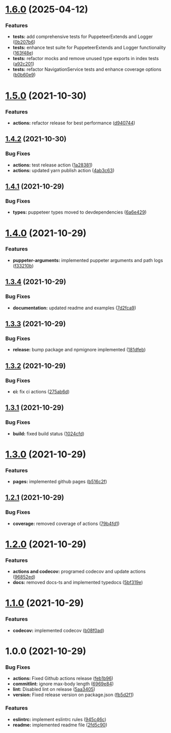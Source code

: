 # [1.6.0](https://github.com/devalexanderdaza/puppeteer-extends/compare/v1.5.0...v1.6.0) (2025-04-12)


### Features

* **tests:** add comprehensive tests for PuppeteerExtends and Logger ([0b207b6](https://github.com/devalexanderdaza/puppeteer-extends/commit/0b207b6d8e4f4ae8556e2e6258115b39083ace73))
* **tests:** enhance test suite for PuppeteerExtends and Logger functionality ([163f48e](https://github.com/devalexanderdaza/puppeteer-extends/commit/163f48e9ea9912042e4b5b911a547f592a12ec95))
* **tests:** refactor mocks and remove unused type exports in index tests ([a92c201](https://github.com/devalexanderdaza/puppeteer-extends/commit/a92c20136c9cf6c83e4f9e07666a1327c78a086d))
* **tests:** refactor NavigationService tests and enhance coverage options ([b0b60e9](https://github.com/devalexanderdaza/puppeteer-extends/commit/b0b60e9f422b450b63e355c0fd98d60fae873af3))

# [1.5.0](https://github.com/devalexanderdaza/puppeteer-extends/compare/v1.4.2...v1.5.0) (2021-10-30)


### Features

* **actions:** refactor release for best performance ([d940744](https://github.com/devalexanderdaza/puppeteer-extends/commit/d9407449f6759d98b5ce6714614b6f69c7c46666))

## [1.4.2](https://github.com/devalexanderdaza/puppeteer-extends/compare/v1.4.1...v1.4.2) (2021-10-30)

### Bug Fixes

- **actions:** test release action ([1a28381](https://github.com/devalexanderdaza/puppeteer-extends/commit/1a28381ea3ddc87e8228702955a7c34259ffbd98))
- **actions:** updated yarn publish action ([4ab3c63](https://github.com/devalexanderdaza/puppeteer-extends/commit/4ab3c6309b919629a060c5d1b87b352059dacb44))

## [1.4.1](https://github.com/devalexanderdaza/puppeteer-extends/compare/v1.4.0...v1.4.1) (2021-10-29)

### Bug Fixes

- **types:** puppeteer types moved to devdependencies ([6a6e429](https://github.com/devalexanderdaza/puppeteer-extends/commit/6a6e429e08b0190c6fa25df30e6e81a1efedb4e8))

# [1.4.0](https://github.com/devalexanderdaza/puppeteer-extends/compare/v1.3.4...v1.4.0) (2021-10-29)

### Features

- **puppeter-arguments:** implemented puppeter arguments and path logs ([f33210b](https://github.com/devalexanderdaza/puppeteer-extends/commit/f33210bf67f1a4dedc9f49604ddd6418e5068c8c))

## [1.3.4](https://github.com/devalexanderdaza/puppeteer-extends/compare/v1.3.3...v1.3.4) (2021-10-29)

### Bug Fixes

- **documentation:** updated readme and examples ([7d2fca9](https://github.com/devalexanderdaza/puppeteer-extends/commit/7d2fca94c421b217502ec282f41bc22d77f581a9))

## [1.3.3](https://github.com/devalexanderdaza/puppeteer-extends/compare/v1.3.2...v1.3.3) (2021-10-29)

### Bug Fixes

- **release:** bump package and npmignore implemented ([181dfeb](https://github.com/devalexanderdaza/puppeteer-extends/commit/181dfeb5bd90cf4ecadc7a00c9d3d3f75721d5d0))

## [1.3.2](https://github.com/devalexanderdaza/puppeteer-extends/compare/v1.3.1...v1.3.2) (2021-10-29)

### Bug Fixes

- **ci:** fix ci actions ([275ab6d](https://github.com/devalexanderdaza/puppeteer-extends/commit/275ab6dc2d3a06a825bf0afe9434f6a66659be8f))

## [1.3.1](https://github.com/devalexanderdaza/puppeteer-extends/compare/v1.3.0...v1.3.1) (2021-10-29)

### Bug Fixes

- **build:** fixed build status ([1024cfd](https://github.com/devalexanderdaza/puppeteer-extends/commit/1024cfde526568b619b51721108b8695a9b72a83))

# [1.3.0](https://github.com/devalexanderdaza/puppeteer-extends/compare/v1.2.1...v1.3.0) (2021-10-29)

### Features

- **pages:** implemented github pages ([b516c2f](https://github.com/devalexanderdaza/puppeteer-extends/commit/b516c2f4679d1044f2f0f72560ddc732067734f1))

## [1.2.1](https://github.com/devalexanderdaza/puppeteer-extends/compare/v1.2.0...v1.2.1) (2021-10-29)

### Bug Fixes

- **coverage:** removed coverage of actions ([79b4fd1](https://github.com/devalexanderdaza/puppeteer-extends/commit/79b4fd141509fa05e83f5a1e7ab40e65b036916f))

# [1.2.0](https://github.com/devalexanderdaza/puppeteer-extends/compare/v1.1.0...v1.2.0) (2021-10-29)

### Features

- **actions and codecov:** programed codecov and update actions ([96852ed](https://github.com/devalexanderdaza/puppeteer-extends/commit/96852ed60767386c0271953b3d27d2c4e0dc25c0))
- **docs:** removed docs-ts and implemented typedocs ([5bf319e](https://github.com/devalexanderdaza/puppeteer-extends/commit/5bf319e6d285049d2efb7abbe334849ba3153303))

# [1.1.0](https://github.com/devalexanderdaza/puppeteer-extends/compare/v1.0.0...v1.1.0) (2021-10-29)

### Features

- **codecov:** implemented codecov ([b08f0ad](https://github.com/devalexanderdaza/puppeteer-extends/commit/b08f0ada4149d1e47d9b8a4e6d6b0603ca376a4f))

# 1.0.0 (2021-10-29)

### Bug Fixes

- **actions:** Fixed Github actions release ([feb1b96](https://github.com/devalexanderdaza/puppeteer-extends/commit/feb1b96f7cd09dc302de32b8dcef5f60225ddb17))
- **commitlint:** ignore max-body length ([6969e84](https://github.com/devalexanderdaza/puppeteer-extends/commit/6969e840416417b25af5678414d5a24bb4280b9b))
- **lint:** Disabled lint on release ([5aa3405](https://github.com/devalexanderdaza/puppeteer-extends/commit/5aa340511f41f63010b3b46bfbd73cfed29ef763))
- **version:** Fixed release version on package.json ([fb5d2f1](https://github.com/devalexanderdaza/puppeteer-extends/commit/fb5d2f1b8749a65bd0bd54127b32a6d1efb539ef))

### Features

- **eslintrc:** implement eslintrc rules ([945c46c](https://github.com/devalexanderdaza/puppeteer-extends/commit/945c46c17b142a9186f8deae1a78ed1d50cde9b3))
- **readme:** implemented readme file ([2fd5c90](https://github.com/devalexanderdaza/puppeteer-extends/commit/2fd5c9034530524b6f5f5645ca5caf934418abf3))
